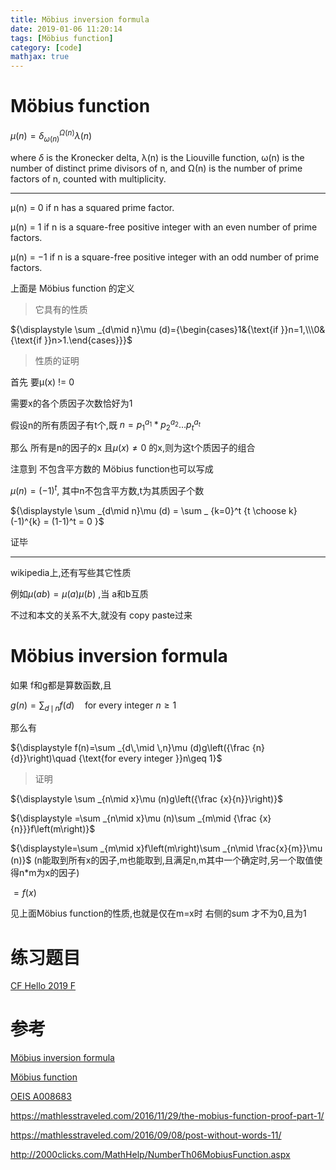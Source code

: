 ```yaml
---
title: Möbius inversion formula
date: 2019-01-06 11:20:14
tags: [Möbius function]
category: [code]
mathjax: true
---
```


# Möbius function

${\displaystyle \mu (n)=\delta _{\omega (n)}^{\Omega (n)}\lambda (n)}$

where ${\displaystyle \delta }$  is the Kronecker delta, λ(n) is the Liouville function, ω(n) is the number of distinct prime divisors of n, and Ω(n) is the number of prime factors of n, counted with multiplicity.

---

μ(n) = 0 if n has a squared prime factor.

μ(n) = 1 if n is a square-free positive integer with an even number of prime factors.

μ(n) = −1 if n is a square-free positive integer with an odd number of prime factors.

上面是 Möbius function 的定义

> 它具有的性质

${\displaystyle \sum _{d\mid n}\mu (d)={\begin{cases}1&{\text{if }}n=1,\\\0&{\text{if }}n>1.\end{cases}}}$

> 性质的证明

首先 要μ(x) != 0

需要x的各个质因子次数恰好为1

假设n的所有质因子有t个,既 $n = p_1^{a_1} * p_2^{a_2}...p_t^{a_t}$

那么 所有是n的因子的x 且$\mu(x) \neq 0$ 的x,则为这t个质因子的组合

注意到 不包含平方数的 Möbius function也可以写成

$\mu(n) = (-1)^{t}$, 其中n不包含平方数,t为其质因子个数

${\displaystyle \sum _{d\mid n}\mu (d) = \sum _ {k=0}^t {t \choose k}(-1)^{k} = (1-1)^t = 0 }$

证毕

---

wikipedia上,还有写些其它性质

例如$\mu(ab) = \mu(a) \mu(b)$ ,当 a和b互质

不过和本文的关系不大,就没有 copy paste过来

# Möbius inversion formula

如果 f和g都是算数函数,且

$g(n)=\sum_{d\,\mid \,n}f(d)\quad\text{for every integer }n\ge 1$

那么有

${\displaystyle f(n)=\sum _{d\,\mid \,n}\mu (d)g\left({\frac {n}{d}}\right)\quad {\text{for every integer }}n\geq 1}$

> 证明

${\displaystyle \sum _{n\mid x}\mu (n)g\left({\frac {x}{n}}\right)}$

${\displaystyle =\sum _{n\mid x}\mu (n)\sum _{m\mid {\frac {x}{n}}}f\left(m\right)}$

${\displaystyle=\sum _{m\mid x}f\left(m\right)\sum _{n\mid \frac{x}{m}}\mu (n)}$ (n能取到所有x的因子,m也能取到,且满足n,m其中一个确定时,另一个取值使得n*m为x的因子)

${\displaystyle=f(x)}$

见上面Möbius function的性质,也就是仅在m=x时 右侧的sum 才不为0,且为1


# 练习题目

[CF Hello 2019 F](https://codeforces.com/contest/1097/problem/F)

# 参考

[Möbius inversion formula](https://en.wikipedia.org/wiki/M%C3%B6bius_inversion_formula)

[Möbius function](https://en.wikipedia.org/wiki/M%C3%B6bius_function)

[OEIS A008683](https://oeis.org/A008683)

https://mathlesstraveled.com/2016/11/29/the-mobius-function-proof-part-1/

https://mathlesstraveled.com/2016/09/08/post-without-words-11/

http://2000clicks.com/MathHelp/NumberTh06MobiusFunction.aspx
